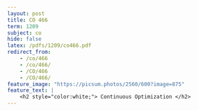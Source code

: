 ```yaml
---
layout: post
title: CO 466
term: 1209
subject: co
hide: false
latex: /pdfs/1209/co466.pdf
redirect_from:
    - /co/466
    - /co/466/
    - /CO/466
    - /CO/466/
feature_image: "https://picsum.photos/2560/600?image=875"
feature_text: |
    <h2 style="color:white;"> Continuous Optimization </h2>
---
```

